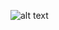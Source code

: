 ![alt text](https://preview.redd.it/kl379s5nj0g71.jpg?width=640&crop=smart&auto=webp&s=4bac5e5830f85de3d9590a46d3b50cc84c3f55a2)
